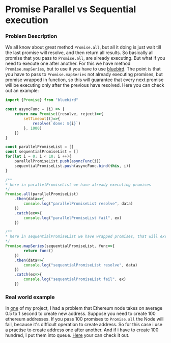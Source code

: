 # Promise Parallel vs Sequential execution

### Problem Description

We all know about great method `Promise.all`, but all it doing is just wait till the last promise will resolve, and then return all results.
So basically all promise that you pass to `Promise.all`, are already executing. But what if you need to execute one after another.
For this we have method `Promise.mapSeries`, but to use it you have to use [bluebird](https://www.npmjs.com/package/bluebird).
The point is that you have to pass to `Promise.mapSeries` not already executing promises, but promise wrapped in function, so this 
will guarantee that every next promise will be executing only after the previous have resolved.
Here you can check out an example:
```typescript
import {Promise} from "bluebird"

const asyncFunc = (i) => {
    return new Promise((resolve, reject)=>{
        setTimeout(()=>{
            resolve(`done: ${i}`)
        }, 1000)
    })
}

const parallelPromiseList = []
const sequentialPromiseList = []
for(let i = 0; i < 10; i ++){
    parallelPromiseList.push(asyncFunc(i))
    sequentialPromiseList.push(asyncFunc.bind(this, i))
}

/**
* here in parallelPromiseList we have already executing promises
*/
Promise.all(parallelPromiseList)
    .then(data=>{
        console.log("parallelPromiseList resolve", data)
    })
    .catch(ex=>{
        console.log("parallelPromiseList fail", ex)
    })

/**
* here in sequentialPromiseList we have wrapped promises, that will execute one after another
*/
Promise.mapSeries(sequentialPromiseList, func=>{
        return func()
    })
    .then(data=>{
        console.log("sequentialPromiseList resolve", data)
    })
    .catch(ex=>{
        console.log("sequentialPromiseList fail", ex)
    })
```


### Real world example

In [one](https://github.com/dgaydukov/nodejs-cce-blockchain-ethereum) of my project, I had a problem that Ethereum node takes on average 0.5 to 1 second
to create new address. Suppose you need to create 100 ethereum addresses. If you pass 100 promises to `Promise.all` the Node will fail, because
it's difficult operation to create address. So for this case i use a practise to create address one after another. And if i have to create 100 hundred, 
I put them into queue. [Here](https://github.com/dgaydukov/nodejs-cce-blockchain-ethereum/blob/master/src/create-100-addresses.ts) your can check it out.
